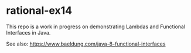 # rational-ex14


This repo is a work in progress on demonstrating Lambdas and Functional Interfaces in Java.

See also: <https://www.baeldung.com/java-8-functional-interfaces>